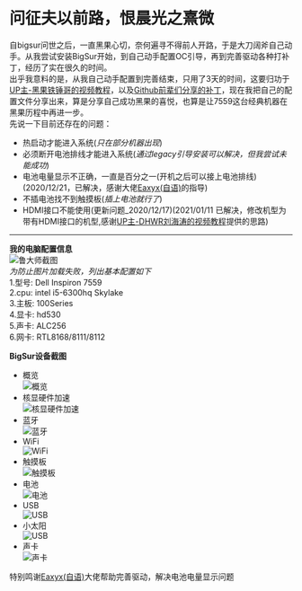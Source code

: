 # 问征夫以前路，恨晨光之熹微
   自bigsur问世之后，一直黑果心切，奈何遍寻不得前人开路，于是大刀阔斧自己动手。从我尝试安装BigSur开始，到自己动手配置OC引导，再到完善驱动各种打补丁，经历了实在很久的时间。  
   出乎我意料的是，从我自己动手配置到完善结束，只用了3天的时间，这要归功于[UP主-黑果铁锤哥的视频教程](https://www.bilibili.com/video/BV1DZ4y137XB)，以及[Github前辈们分享的补丁](https://github.com/daliansky/OC-little)，现在我把自己的配置文件分享出来，算是分享自己成功黑果的喜悦，也算是让7559这台经典机器在黑果历程中再进一步。  
   先说一下目前还存在的问题：
   * 热启动才能进入系统(_只在部分机器出现_)
   * 必须断开电池排线才能进入系统(_通过legacy引导安装可以解决，但我尝试未能成功_)
   * 电池电量显示不正确，一直是百分之一(开机之后可以接上电池排线)(2020/12/21，已解决，感谢大佬[Eaxyx(自语)](https://github.com/Eaxyx)的指导)
   * 不插电池找不到触摸板(_插上电池就行了_) 
   * HDMI接口不能使用(更新问题_2020/12/17)(2021/01/11 已解决，修改机型为带有HDMI接口的机型,感谢[UP主-DHWR刘海涛的视频教程](https://www.bilibili.com/video/BV1AT4y157oJ?from=search&seid=5700509783862820293)提供的思路)
   
   ------------------------------------------------------
   
  **我的电脑配置信息**  
![鲁大师截图](https://github.com/worship76/dell7559-hackintosh-bigsur-opencore/blob/master/images/电脑配置.jpg)  
_为防止图片加载失败，列出基本配置如下_  
1.型号:  Dell Inspiron 7559  
2.cpu:  intel i5-6300hq  Skylake  
3.主板:  100Series  
4.显卡:  hd530  
5.声卡:  ALC256  
6.网卡:  RTL8168/8111/8112  


  **BigSur设备截图**  
  * 概览  
  ![概览](https://github.com/worship76/dell7559-hackintosh-bigsur-opencore/blob/master/images/概览.png)
  * 核显硬件加速  
  ![核显硬件加速](https://github.com/worship76/dell7559-hackintosh-bigsur-opencore/blob/master/images/硬件加速.png)
  * 蓝牙  
  ![蓝牙](https://github.com/worship76/dell7559-hackintosh-bigsur-opencore/blob/master/images/蓝牙.png)
  * WiFi  
  ![WiFi](https://github.com/worship76/dell7559-hackintosh-bigsur-opencore/blob/master/images/WiFi.png)
  * 触摸板  
  ![触摸板](https://github.com/worship76/dell7559-hackintosh-bigsur-opencore/blob/master/images/触摸板.png)
  * 电池  
  ![电池](https://github.com/worship76/dell7559-hackintosh-bigsur-opencore/blob/master/images/电池.png)
  * USB  
  ![USB](https://github.com/worship76/dell7559-hackintosh-bigsur-opencore/blob/master/images/USB.png)
  * 小太阳  
  ![USB](https://github.com/worship76/dell7559-hackintosh-bigsur-opencore/blob/master/images/小太阳.png) 
  * 声卡  
  ![声卡](https://github.com/worship76/dell7559-hackintosh-bigsur-opencore/blob/master/images/声卡.png)

特别鸣谢[Eaxyx(自语)](https://github.com/Eaxyx)大佬帮助完善驱动，解决电池电量显示问题


